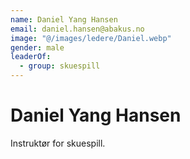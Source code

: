 ```yaml
---
name: Daniel Yang Hansen
email: daniel.hansen@abakus.no
image: "@/images/ledere/Daniel.webp"
gender: male
leaderOf:
  - group: skuespill
---
```


# Daniel Yang Hansen

Instruktør for skuespill.
